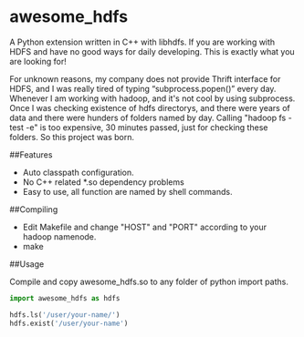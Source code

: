 # awesome_hdfs
A Python extension written in C++ with libhdfs. If you are working with HDFS and have no good ways for daily developing. This is exactly what you are looking for!

For unknown reasons, my company does not provide Thrift interface for HDFS, and I was really tired of typing “subprocess.popen()” every day.
Whenever I am working with hadoop, and it's not cool by using subprocess. Once I was checking existence of hdfs directorys, and there were
years of data and there were hunders of folders named by day. Calling "hadoop fs -test -e" is too expensive, 30 minutes passed, just for checking
these folders. So this project was born.

##Features

* Auto classpath configuration.
* No C++ related *.so dependency problems
* Easy to use, all function are named by shell commands.

##Compiling

* Edit Makefile and change "HOST" and "PORT" according to your hadoop namenode.
* make

##Usage

Compile and copy awesome_hdfs.so to any folder of python import paths.
```python
import awesome_hdfs as hdfs

hdfs.ls('/user/your-name/')
hdfs.exist('/user/your-name')

```


